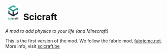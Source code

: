 # <img src="src/main/resources/assets/scicraft/icon.png" height=50px/> Scicraft 
<i> A mod to add physics to your life (and Minecraft) </i><br/>

This is the first version of the mod. We follow the fabric mod, <a href="https://fabricmc.net/">fabricmc.net</a>. More info, visit <a href="https://www.scicraft.be">scicraft.be</a>
